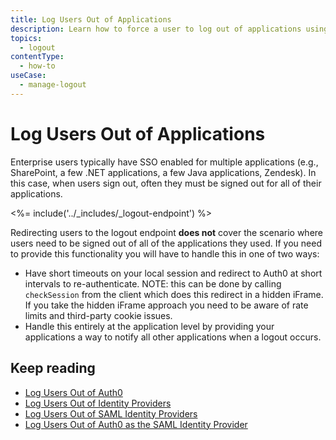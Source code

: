 ```yaml
---
title: Log Users Out of Applications
description: Learn how to force a user to log out of applications using the Auth0 logout endpoint. 
topics:
  - logout
contentType: 
  - how-to
useCase:
  - manage-logout
---
```


# Log Users Out of Applications

Enterprise users typically have SSO enabled for multiple applications (e.g., SharePoint, a few .NET applications, a few Java applications, Zendesk). In this case, when users sign out, often they must be signed out for all of their applications.

<%= include('../_includes/_logout-endpoint') %>

Redirecting users to the logout endpoint **does not** cover the scenario where users need to be signed out of all of the applications they used. If you need to provide this functionality you will have to handle this in one of two ways:
*  Have short timeouts on your local session and redirect to Auth0 at short intervals to re-authenticate. NOTE: this can be done by calling `checkSession` from the client which does this redirect in a hidden iFrame.  If you take the hidden iFrame approach you need to be aware of rate limits and third-party cookie issues.
* Handle this entirely at the application level by providing your applications a way to notify all other applications when a logout occurs.

## Keep reading

* [Log Users Out of Auth0](/logout/guides/logout-auth0)
* [Log Users Out of Identity Providers](/logout/guides/logout-idps)
* [Log Users Out of SAML Identity Providers](/logout/guides/logout-saml-idps)
* [Log Users Out of Auth0 as the SAML Identity Provider](/protocols/saml/saml-configuration/logout)
